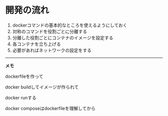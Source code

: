 # 開発の流れ

1. dockerコマンドの基本的なところを使えるようにしておく
2. 対称のコマンドを役割ごとに分離する
3. 分離した役割ごとにコンテナのイメージを設定する
4. 各コンテナを立ち上げる
5. 必要があればネットワークの設定をする



---

**メモ**

dockerfileを作って

docker buildしてイメージが作られて

docker runする

docker composeはdockerfileを理解してから
